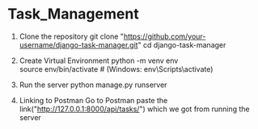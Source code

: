 # Task_Management

1. Clone the repository
git clone "https://github.com/your-username/django-task-manager.git"
cd django-task-manager

2. Create Virtual Environment
python -m venv env  
source env/bin/activate  # (Windows: env\Scripts\activate)  

3. Run the server
python manage.py runserver  

4. Linking to Postman 
Go to Postman paste the link("http://127.0.0.1:8000/api/tasks/") which we got from running the server

